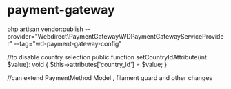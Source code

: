 # payment-gateway
php artisan vendor:publish --provider="Webdirect\PaymentGateway\WDPaymentGatewayServiceProvider" --tag="wd-payment-gateway-config"

//to disable country selection
public function setCountryIdAttribute(int $value): void
{
    $this->attributes['country_id'] = $value;
}

//can extend PaymentMethod Model , filament guard and other changes 
